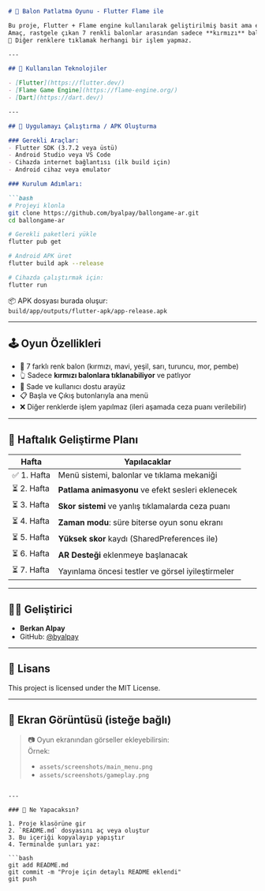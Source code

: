 ```markdown
# 🎈 Balon Patlatma Oyunu - Flutter Flame ile

Bu proje, Flutter + Flame engine kullanılarak geliştirilmiş basit ama eğlenceli bir balon patlatma oyunudur.  
Amaç, rastgele çıkan 7 renkli balonlar arasından sadece **kırmızı** balonlara tıklayarak onları patlatmaktır.  
🎯 Diğer renklere tıklamak herhangi bir işlem yapmaz.

---

## 🧩 Kullanılan Teknolojiler

- [Flutter](https://flutter.dev/)
- [Flame Game Engine](https://flame-engine.org/)
- [Dart](https://dart.dev/)

---

## 📲 Uygulamayı Çalıştırma / APK Oluşturma

### Gerekli Araçlar:
- Flutter SDK (3.7.2 veya üstü)
- Android Studio veya VS Code
- Cihazda internet bağlantısı (ilk build için)
- Android cihaz veya emulator

### Kurulum Adımları:

```bash
# Projeyi klonla
git clone https://github.com/byalpay/ballongame-ar.git
cd ballongame-ar

# Gerekli paketleri yükle
flutter pub get

# Android APK üret
flutter build apk --release

# Cihazda çalıştırmak için:
flutter run
```

📦 APK dosyası burada oluşur:  
`build/app/outputs/flutter-apk/app-release.apk`

---

## 🕹️ Oyun Özellikleri

- 🎨 7 farklı renk balon (kırmızı, mavi, yeşil, sarı, turuncu, mor, pembe)
- 👆 Sadece **kırmızı balonlara tıklanabiliyor** ve patlıyor
- 🧼 Sade ve kullanıcı dostu arayüz
- 📋 Başla ve Çıkış butonlarıyla ana menü
- ❌ Diğer renklerde işlem yapılmaz (ileri aşamada ceza puanı verilebilir)

---

## 📅 Haftalık Geliştirme Planı

| Hafta | Yapılacaklar |
|-------|--------------|
| ✅ 1. Hafta | Menü sistemi, balonlar ve tıklama mekaniği |
| ⏳ 2. Hafta | **Patlama animasyonu** ve efekt sesleri eklenecek |
| ⏳ 3. Hafta | **Skor sistemi** ve yanlış tıklamalarda ceza puanı |
| ⏳ 4. Hafta | **Zaman modu**: süre biterse oyun sonu ekranı |
| ⏳ 5. Hafta | **Yüksek skor** kaydı (SharedPreferences ile) |
| ⏳ 6. Hafta | **AR Desteği** eklenmeye başlanacak |
| ⏳ 7. Hafta | Yayınlama öncesi testler ve görsel iyileştirmeler |

---

## 👨‍💻 Geliştirici

- **Berkan Alpay**  
- GitHub: [@byalpay](https://github.com/byalpay)

---

## 📝 Lisans

This project is licensed under the MIT License.

---

## 📸 Ekran Görüntüsü (isteğe bağlı)

> 📷 Oyun ekranından görseller ekleyebilirsin:  
> Örnek:
> - `assets/screenshots/main_menu.png`
> - `assets/screenshots/gameplay.png`
```

---

### 📌 Ne Yapacaksın?

1. Proje klasörüne gir
2. `README.md` dosyasını aç veya oluştur
3. Bu içeriği kopyalayıp yapıştır
4. Terminalde şunları yaz:

```bash
git add README.md
git commit -m "Proje için detaylı README eklendi"
git push
```
